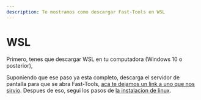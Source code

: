 ```yaml
---
description: Te mostramos como descargar Fast-Tools en WSL
---
```


# WSL

Primero, tenes que descargar WSL en tu computadora (Windows 10 o posterior),

Suponiendo que ese paso ya esta completo, descarga el servidor de pantalla para que se abra Fast-Tools, [aca te dejamos un link a uno que nos sirvio](https://apps.microsoft.com/store/detail/gwsl/9NL6KD1H33V3?hl=es-ar\&gl=ar). Despues de eso, segui los pasos de [la instalacion de linux](linux.md).
